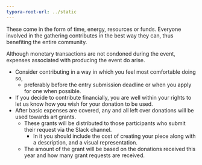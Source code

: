 ```yaml
---
typora-root-url: ../static
---
```


These come in the form of time, energy, resources or funds. Everyone involved in the gathering contributes in the best way they can, thus benefiting the entire community.

Although monetary transactions are not condoned during the event, expenses associated with producing the event do arise.

- Consider contributing in a way in which you feel most comfortable doing so,
  - preferably before the entry submission deadline or when you apply for one when possible.
-  If you decide to contribute financially, you are well within your rights to let us know how you wish for your donation to be used.
- After basic expenses are covered, any and all left over donations will be used towards art grants.
  - These grants will be distributed to those participants who submit their request via the Slack channel.
    - In it you should include the cost of creating your piece along with a description, and a visual representation.  
  - The amount of the grant will be based on the donations received this year and how many grant requests are received.

